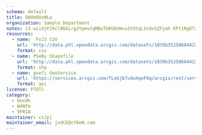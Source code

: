 ```yaml
---
schema: default
title: EWVm8UzNLa 
organization: Sample Department 
notes: i3 wsi4jPJXcl86kLrg2YpmvCqMBaTbRG8UWvuIVdtqL3s9xSZFyah KPt1NgDTZ6GrBJjW9oQNHn4SnlDOIXeb7kfAy1EhoQeM5 
resources:
  - name:  FvJ3 CSV
    url: 'http://data.phl.opendata.arcgis.com/datasets/1839b35258604422b0b520cbb668df0d_0.csv'
    format: csv
  - name: PSeBy Shapefile
    url: 'http://data.phl.opendata.arcgis.com/datasets/1839b35258604422b0b520cbb668df0d_0.zip'
    format: shp
  - name: gve7j GeoService
    url: 'https://services.arcgis.com/fLeGjb7u4uXqeF9q/arcgis/rest/services/Air_Monitoring_Stations/FeatureServer/0/query'
    format: api
license: P7OTi 
category:
  - Uovdh 
  - W4Nfm 
  - 9FRIA 
maintainer: csJpj  
maintainer_email: jxdCE@cY8eN.com
---
```

